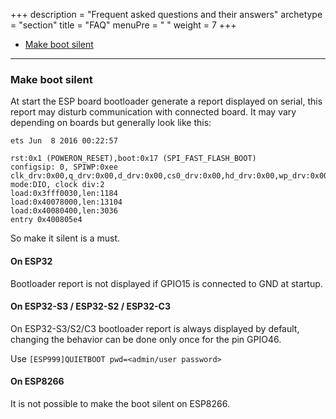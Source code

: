 +++
description = "Frequent asked questions and their answers"
archetype = "section"
title = "FAQ"
menuPre = "<i class='fas fa-question'></i> "
weight = 7
+++
* [Make boot silent](/esp3d/v3.x/documentation/faq/#make-boot-silent)
<hr> 


### Make boot silent

At start the ESP board bootloader generate a report displayed on serial, this report may disturb communication with connected board.
It may vary depending on boards but generally look like this:
```
ets Jun  8 2016 00:22:57

rst:0x1 (POWERON_RESET),boot:0x17 (SPI_FAST_FLASH_BOOT)
configsip: 0, SPIWP:0xee
clk_drv:0x00,q_drv:0x00,d_drv:0x00,cs0_drv:0x00,hd_drv:0x00,wp_drv:0x00
mode:DIO, clock div:2
load:0x3fff0030,len:1184
load:0x40078000,len:13104
load:0x40080400,len:3036
entry 0x400805e4
```
So make it silent is a must.

#### On ESP32
Bootloader report is not displayed if GPIO15 is connected to GND at startup.

#### On ESP32-S3 / ESP32-S2 / ESP32-C3

On ESP32-S3/S2/C3 bootloader report is always displayed by default, changing the behavior can be done only once for the pin GPIO46.

Use `[ESP999]QUIETBOOT pwd=<admin/user password>`

#### On ESP8266
It is not possible to make the boot silent on ESP8266.